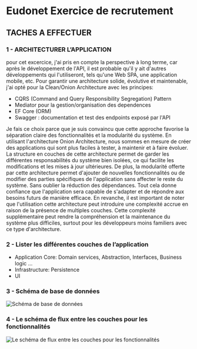 # Eudonet Exercice de recrutement

## TACHES A EFFECTUER

### 1 - ARCHITECTURER L’APPLICATION

pour cet excercice, j'ai pris en compte la perspective à long terme, car après le développement de l'API, il est probable qu'il y ait d'autres développements qui l'utiliseront, tels qu'une Web SPA, une application mobile, etc. Pour garantir une architecture solide, évolutive et maintenable, j'ai opté pour la Clean/Onion Architecture avec les principes:
* CQRS (Command and Query Responsibility Segregation) Pattern
* Mediator pour la gestion/organisation des dependences
* EF Core (ORM)
* Swagger : documentation et test des endpoints exposé par l'API

Je fais ce choix parce que je suis convaincu que cette approche favorise la séparation claire des fonctionnalités et la modularité du système. En utilisant l'architecture Onion Architecture, nous sommes en mesure de créer des applications qui sont plus faciles à tester, à maintenir et à faire évoluer. La structure en couches de cette architecture permet de garder les différentes responsabilités du système bien isolées, ce qui facilite les modifications et les mises à jour ultérieures. De plus, la modularité offerte par cette architecture permet d'ajouter de nouvelles fonctionnalités ou de modifier des parties spécifiques de l'application sans affecter le reste du système. Sans oublier la réduction des dépendances. Tout cela donne confiance que l'application sera capable de s'adapter et de répondre aux besoins futurs de manière efficace. 
En revanche, il est important de noter que l'utilisation cette architecture peut introduire une complexité accrue en raison de la présence de multiples couches. Cette complexité supplémentaire peut rendre la compréhension et la maintenance du système plus difficiles, surtout pour les développeurs moins familiers avec ce type d'architecture. 

### 2 - Lister les différentes couches de l’application

* Application Core: Domain services, Abstraction, Interfaces, Business logic ...
* Infrastructure: Persistence
* UI

### 3 - Schéma de base de données
![Schéma de base de données](https://i.ibb.co/6bXK33z/schema-bd.jpg)

### 4 - Le schéma de flux entre les couches pour les fonctionnalités
![Le schéma de flux entre les couches pour les fonctionnalités](https://i.ibb.co/4t0B3Ht/flux.png)